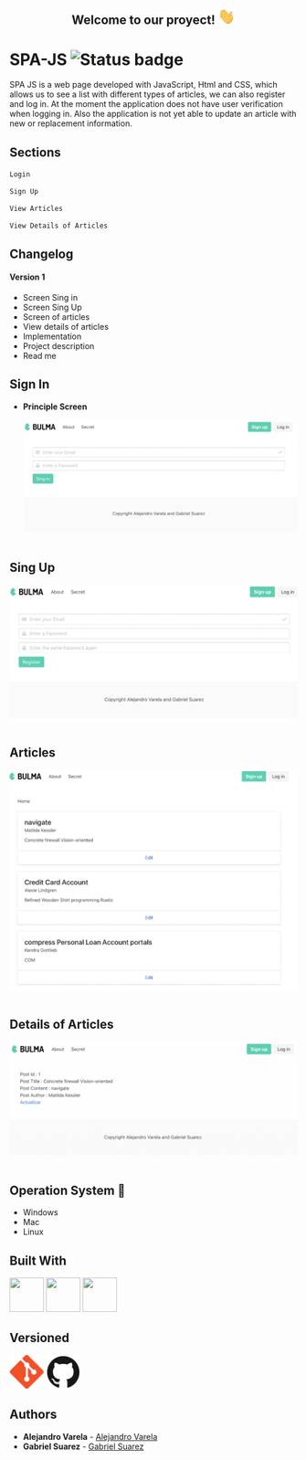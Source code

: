 <div align="center">
<h2> Welcome to our proyect! <img src="https://github.com/ABSphreak/ABSphreak/blob/master/gifs/Hi.gif" width="30px"></h2>
</div> 

# SPA-JS ![Status badge](https://img.shields.io/badge/finished-red)

SPA JS is a web page developed with JavaScript, Html and CSS, which allows us to see a list with different types of articles, we can also register and log in. At the moment the application does not have user verification when logging in. 
Also the application is not yet able to update an article with new or replacement information.

## Sections
```
Login
```
```
Sign Up
```
```
View Articles
```
```
View Details of Articles
```
## Changelog

#### Version 1
* Screen Sing in
* Screen Sing Up
* Screen of articles
* View details of articles
* Implementation
* Project description
* Read me

## Sign In
* <b>Principle Screen</b> <br><br>
![ScreenShot](https://github.com/alejandro945/spa-js/blob/master/static/sign_in.png)<br><br>

## Sing Up
![ScreenShot](https://github.com/alejandro945/spa-js/blob/master/static/sign_up.png)<br><br>

## Articles
![ScreenShot](https://github.com/alejandro945/spa-js/blob/master/static/dash.png)<br><br>

## Details of Articles
![ScreenShot](https://github.com/alejandro945/spa-js/blob/master/static/edit.png)<br><br>

## Operation System 📢

* Windows
* Mac
* Linux

## Built With

<p align="left">
    <a href="https://www.javascript.com/" target="_blank"> <img src="https://e7.pngegg.com/pngimages/87/538/png-clipart-javascript-scalable-graphics-logo-encapsulated-postscript-javascript-icon-text-logo-thumbnail.png" height="60" width = "60"></a>
    <a href="https://code.visualstudio.com/" target="_blank"> <img src="https://www.solucionex.com/sites/default/files/posts/imagen/vscode-800x450.png" height="60" width = "60"></a>
     <a href="https://html.com/" target="_blank"> <img src="https://cdn-icons-png.flaticon.com/512/174/174854.png" height="60" width = "60"></a>
</p>

## Versioned

<p align="left">
     <a href="https://git-scm.com/" target="_blank"> <img src="https://raw.githubusercontent.com/devicons/devicon/2ae2a900d2f041da66e950e4d48052658d850630/icons/git/git-original.svg" height="60" width = "60"></a>
    <a href="https://github.com/" target="_blank"> <img src="https://raw.githubusercontent.com/devicons/devicon/2ae2a900d2f041da66e950e4d48052658d850630/icons/github/github-original.svg" height="60" width = "60"></a>
</p>

## Authors

* **Alejandro Varela**  - [Alejandro Varela](https://github.com/alejandro945)
* **Gabriel Suarez** - [Gabriel Suarez](https://github.com/GabrielSB19)
